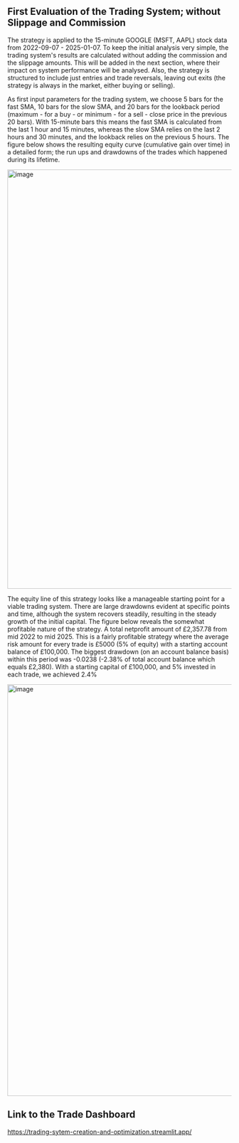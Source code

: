 ## First Evaluation of the Trading System; without Slippage and Commission

The strategy is applied to the 15-minute GOOGLE (MSFT, AAPL) stock data from 2022-09-07 - 2025-01-07. To keep the initial analysis very simple, the trading system's results are calculated without adding the commission and the slippage amounts. This will be added in the next section, where their impact on system performance will be analysed. Also, the strategy is structured to include just entries and trade reversals, leaving out exits (the strategy is always in the market, either buying or selling).

As first input parameters for the trading system, we choose 5 bars for the fast SMA, 10 bars for the slow SMA, and 20 bars for the lookback period (maximum - for a buy - or minimum - for a sell - close price in the previous 20 bars). With 15-minute bars this means the fast SMA is calculated from the last 1 hour and 15 minutes, whereas the slow SMA relies on the last 2 hours and 30 minutes, and the lookback relies on the previous 5 hours. The figure below shows the resulting equity curve (cumulative gain over time) in a detailed form; the run ups and drawdowns of the trades which happened during its lifetime.

<img width="1916" height="943" alt="image" src="https://github.com/user-attachments/assets/17e83b90-dbd9-441b-bc33-4143dcf7b6fe" />


The equity line of this strategy looks like a manageable starting point for a viable trading system. There are large drawdowns evident at specific points and time, although the system recovers steadily, resulting in the steady growth of the initial capital. The figure below reveals the somewhat profitable nature of the strategy. A total netprofit amount of £2,357.78 from mid 2022 to mid 2025. This is a fairly profitable strategy where the average risk amount for every trade is £5000 (5% of equity) with a starting account balance of £100,000. The biggest drawdown (on an account balance basis) within this period was -0.0238 (-2.38% of total account balance which equals £2,380). With a starting capital of £100,000, and 5% invested in each trade, we achieved 2.4%

<img width="1568" height="926" alt="image" src="https://github.com/user-attachments/assets/863c6214-945e-4f4f-8d70-7e8431b41598" />








## Link to the Trade Dashboard
https://trading-sytem-creation-and-optimization.streamlit.app/
